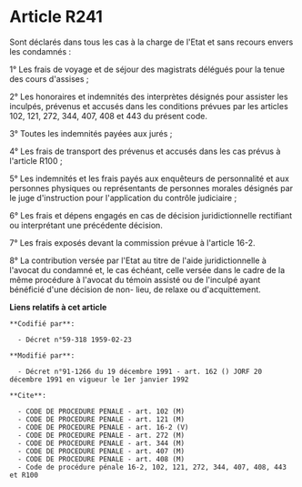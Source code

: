 # Article R241

Sont déclarés dans tous les cas à la charge de l'Etat et sans recours envers les condamnés :

1° Les frais de voyage et de séjour des magistrats délégués pour la tenue des cours d'assises ;

2° Les honoraires et indemnités des interprètes désignés pour assister les inculpés, prévenus et accusés dans les conditions
prévues par les articles 102, 121, 272, 344, 407, 408 et 443 du présent code.

3° Toutes les indemnités payées aux jurés ;

4° Les frais de transport des prévenus et accusés dans les cas prévus à l'article R100 ;

5° Les indemnités et les frais payés aux enquêteurs de personnalité et aux personnes physiques ou représentants de personnes
morales désignés par le juge d'instruction pour l'application du contrôle judiciaire ;

6° Les frais et dépens engagés en cas de décision juridictionnelle rectifiant ou interprétant une précédente décision.

7° Les frais exposés devant la commission prévue à l'article 16-2.

8° La contribution versée par l'Etat au titre de l'aide juridictionnelle à l'avocat du condamné et, le cas échéant, celle
versée dans le cadre de la même procédure à l'avocat du témoin assisté ou de l'inculpé ayant bénéficié d'une décision de non-
lieu, de relaxe ou d'acquittement.

**Liens relatifs à cet article**

	**Codifié par**:

	  - Décret n°59-318 1959-02-23

	**Modifié par**:

	  - Décret n°91-1266 du 19 décembre 1991 - art. 162 () JORF 20 décembre 1991 en vigueur le 1er janvier 1992

	**Cite**:

	  - CODE DE PROCEDURE PENALE - art. 102 (M)
	  - CODE DE PROCEDURE PENALE - art. 121 (M)
	  - CODE DE PROCEDURE PENALE - art. 16-2 (V)
	  - CODE DE PROCEDURE PENALE - art. 272 (M)
	  - CODE DE PROCEDURE PENALE - art. 344 (M)
	  - CODE DE PROCEDURE PENALE - art. 407 (M)
	  - CODE DE PROCEDURE PENALE - art. 408 (M)
	  - Code de procédure pénale 16-2, 102, 121, 272, 344, 407, 408, 443 et R100
